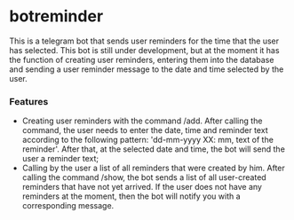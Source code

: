 # botreminder
This is a telegram bot that sends user reminders for the time that the user has selected. This bot is still under development, but at the moment it has the function of creating user reminders, entering them into the database and sending a user reminder message to the date and time selected by the user. 
### Features

- Сreating user reminders with the command /add. After calling the command, the user needs to enter the date, time and reminder text according to the following pattern: 'dd-mm-yyyy XX: mm, text of the reminder'. 
After that, at the selected date and time, the bot will send the user a reminder text;
- Calling by the user a list of all reminders that were created by him. After calling the command /show, the bot sends a list of all user-created reminders that have not yet arrived. If the user does not have any reminders at the moment, then the bot will notify you with a corresponding message.
